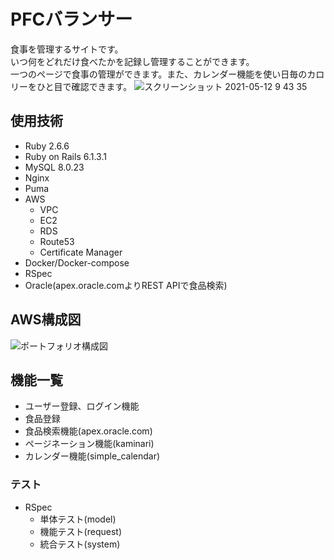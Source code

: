 # PFCバランサー
食事を管理するサイトです。  
いつ何をどれだけ食べたかを記録し管理することができます。  
一つのページで食事の管理ができます。また、カレンダー機能を使い日毎のカロリーをひと目で確認できます。
![スクリーンショット 2021-05-12 9 43 35](https://user-images.githubusercontent.com/73508583/117901889-434a0700-b307-11eb-96b9-f7e21163e73c.png)

## 使用技術
* Ruby 2.6.6  
* Ruby on Rails 6.1.3.1  
* MySQL 8.0.23  
* Nginx  
* Puma  
* AWS  
    * VPC  
    * EC2  
    * RDS  
    * Route53  
    * Certificate Manager  
* Docker/Docker-compose  
* RSpec  
* Oracle(apex.oracle.comよりREST APIで食品検索)  

## AWS構成図
![ポートフォリオ構成図](https://user-images.githubusercontent.com/73508583/117901924-59f05e00-b307-11eb-886f-edd23a63273d.png)


## 機能一覧
* ユーザー登録、ログイン機能  
* 食品登録  
* 食品検索機能(apex.oracle.com)  
* ページネーション機能(kaminari)  
* カレンダー機能(simple_calendar)  

### テスト
* RSpec   
    * 単体テスト(model)  
    * 機能テスト(request)  
    * 統合テスト(system)  


